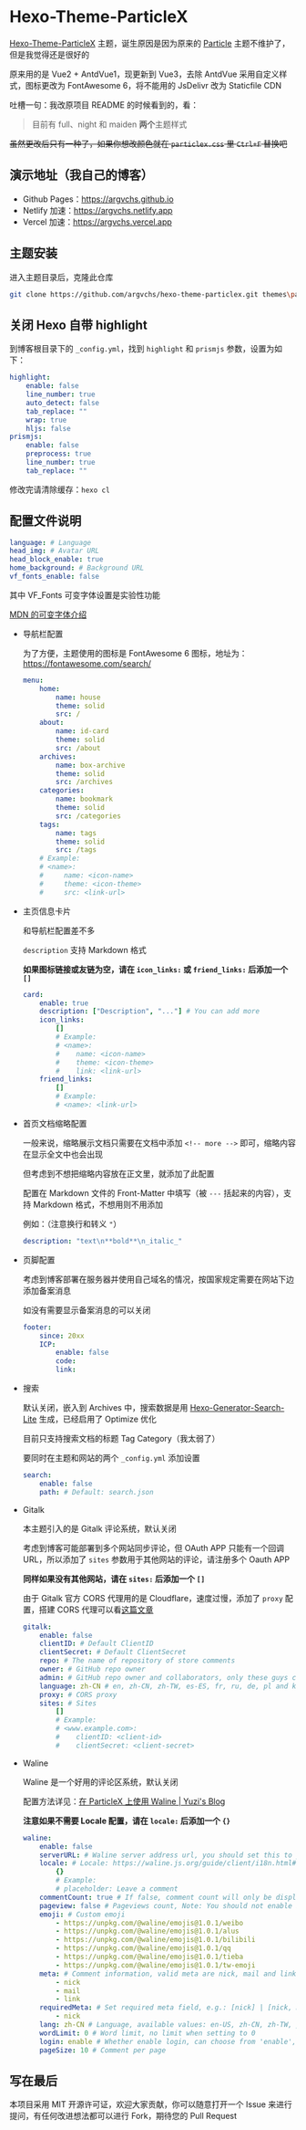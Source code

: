 # Hexo-Theme-ParticleX

[Hexo-Theme-ParticleX](https://github.com/argvchs/hexo-theme-particlex) 主题，诞生原因是因为原来的 [Particle](https://github.com/korilin/hexo-theme-particle) 主题不维护了，但是我觉得还是很好的

原来用的是 Vue2 + AntdVue1，现更新到 Vue3，去除 AntdVue 采用自定义样式，图标更改为 FontAwesome 6，将不能用的 JsDelivr 改为 Staticfile CDN

吐槽一句：我改原项目 README 的时候看到的，看：

> 目前有 full、night 和 maiden **两个**主题样式

~~虽然更改后只有一种了，如果你想改颜色就在 `particlex.css` 里 `Ctrl+F` 替换吧~~

## 演示地址（我自己的博客）

-   Github Pages：<https://argvchs.github.io>
-   Netlify 加速：<https://argvchs.netlify.app>
-   Vercel 加速：<https://argvchs.vercel.app>

## 主题安装

进入主题目录后，克隆此仓库

```bash
git clone https://github.com/argvchs/hexo-theme-particlex.git themes\particlex --depth=1
```

## 关闭 Hexo 自带 highlight

到博客根目录下的 `_config.yml`，找到 `highlight` 和 `prismjs` 参数，设置为如下：

```yaml
highlight:
    enable: false
    line_number: true
    auto_detect: false
    tab_replace: ""
    wrap: true
    hljs: false
prismjs:
    enable: false
    preprocess: true
    line_number: true
    tab_replace: ""
```

修改完请清除缓存：`hexo cl`

## 配置文件说明

```yaml
language: # Language
head_img: # Avatar URL
head_block_enable: true
home_background: # Background URL
vf_fonts_enable: false
```

其中 VF_Fonts 可变字体设置是实验性功能

[MDN 的可变字体介绍](https://developer.mozilla.org/zh-CN/docs/Web/CSS/CSS_Fonts/Variable_Fonts_Guide)

-   导航栏配置

    为了方便，主题使用的图标是 FontAwesome 6 图标，地址为：<https://fontawesome.com/search/>

    ```yaml
    menu:
        home:
            name: house
            theme: solid
            src: /
        about:
            name: id-card
            theme: solid
            src: /about
        archives:
            name: box-archive
            theme: solid
            src: /archives
        categories:
            name: bookmark
            theme: solid
            src: /categories
        tags:
            name: tags
            theme: solid
            src: /tags
        # Example:
        # <name>:
        #     name: <icon-name>
        #     theme: <icon-theme>
        #     src: <link-url>
    ```

-   主页信息卡片

    和导航栏配置差不多

    `description` 支持 Markdown 格式

    **如果图标链接或友链为空，请在 `icon_links:` 或 `friend_links:` 后添加一个 `[]`**

    ```yaml
    card:
        enable: true
        description: ["Description", "..."] # You can add more
        icon_links:
            []
            # Example:
            # <name>:
            #    name: <icon-name>
            #    theme: <icon-theme>
            #    link: <link-url>
        friend_links:
            []
            # Example:
            # <name>: <link-url>
    ```

-   首页文档缩略配置

    一般来说，缩略展示文档只需要在文档中添加 `<!-- more -->` 即可，缩略内容在显示全文中也会出现

    但考虑到不想把缩略内容放在正文里，就添加了此配置

    配置在 Markdown 文件的 Front-Matter 中填写（被 `---` 括起来的内容），支持 Markdown 格式，不想用则不用添加

    例如：（注意换行和转义 `"`）

    ```yaml
    description: "text\n**bold**\n_italic_"
    ```

-   页脚配置

    考虑到博客部署在服务器并使用自己域名的情况，按国家规定需要在网站下边添加备案消息

    如没有需要显示备案消息的可以关闭

    ```yaml
    footer:
        since: 20xx
        ICP:
            enable: false
            code:
            link:
    ```

-   搜索

    默认关闭，嵌入到 Archives 中，搜索数据是用 [Hexo-Generator-Search-Lite](https://github.com/argvchs/hexo-generator-search-lite) 生成，已经启用了 Optimize 优化

    目前只支持搜索文档的标题 Tag Category（我太弱了）

    要同时在主题和网站的两个 `_config.yml` 添加设置

    ```yaml
    search:
        enable: false
        path: # Default: search.json
    ```

-   Gitalk

    本主题引入的是 Gitalk 评论系统，默认关闭

    考虑到博客可能部署到多个网站同步评论，但 OAuth APP 只能有一个回调 URL，所以添加了 `sites` 参数用于其他网站的评论，请注册多个 Oauth APP

    **同样如果没有其他网站，请在 `sites:` 后添加一个 `[]`**

    由于 Gitalk 官方 CORS 代理用的是 Cloudflare，速度过慢，添加了 `proxy` 配置，搭建 CORS 代理可以看[这篇文章](https://argvchs.github.io/2022/07/04/build-cors-anywhere)

    ```yaml
    gitalk:
        enable: false
        clientID: # Default ClientID
        clientSecret: # Default ClientSecret
        repo: # The name of repository of store comments
        owner: # GitHub repo owner
        admin: # GitHub repo owner and collaborators, only these guys can initialize github issues
        language: zh-CN # en, zh-CN, zh-TW, es-ES, fr, ru, de, pl and ko are currently available.
        proxy: # CORS proxy
        sites: # Sites
            []
            # Example:
            # <www.example.com>:
            #    clientID: <client-id>
            #    clientSecret: <client-secret>
    ```

-   Waline

    Waline 是一个好用的评论区系统，默认关闭

    配置方法详见：[在 ParticleX 上使用 Waline | Yuzi's Blog](https://blog.yuzi0201.top/posts/bcb4ff00.html)

    **注意如果不需要 Locale 配置，请在 `locale:` 后添加一个 `{}`**

    ```yaml
    waline:
        enable: false
        serverURL: # Waline server address url, you should set this to your own link
        locale: # Locale: https://waline.js.org/guide/client/i18n.html#locale-option
            {}
            # Example:
            # placeholder: Leave a comment
        commentCount: true # If false, comment count will only be displayed in post page, not in home page
        pageview: false # Pageviews count, Note: You should not enable both `waline.pageview` and `leancloud_visitors`
        emoji: # Custom emoji
            - https://unpkg.com/@waline/emojis@1.0.1/weibo
            - https://unpkg.com/@waline/emojis@1.0.1/alus
            - https://unpkg.com/@waline/emojis@1.0.1/bilibili
            - https://unpkg.com/@waline/emojis@1.0.1/qq
            - https://unpkg.com/@waline/emojis@1.0.1/tieba
            - https://unpkg.com/@waline/emojis@1.0.1/tw-emoji
        meta: # Comment information, valid meta are nick, mail and link
            - nick
            - mail
            - link
        requiredMeta: # Set required meta field, e.g.: [nick] | [nick, mail]
            - nick
        lang: zh-CN # Language, available values: en-US, zh-CN, zh-TW, pt-BR, ru-RU, jp-JP
        wordLimit: 0 # Word limit, no limit when setting to 0
        login: enable # Whether enable login, can choose from 'enable', 'disable' and 'force'
        pageSize: 10 # Comment per page
    ```

## 写在最后

本项目采用 MIT 开源许可证，欢迎大家贡献，你可以随意打开一个 Issue 来进行提问，有任何改进想法都可以进行 Fork，期待您的 Pull Request
